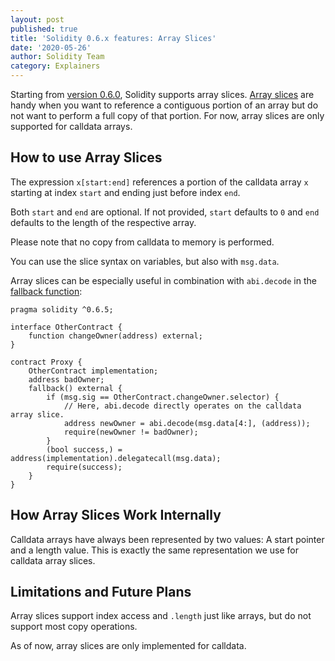 ```yaml
---
layout: post
published: true
title: 'Solidity 0.6.x features: Array Slices'
date: '2020-05-26'
author: Solidity Team
category: Explainers
---
```


Starting from
[version 0.6.0](https://github.com/ethereum/solidity/releases/tag/v0.6.0),
Solidity supports array slices.
[Array slices](https://solidity.readthedocs.io/en/v0.6.8/types.html#array-slices)
are handy when you want to reference a contiguous portion of an array but do not
want to perform a full copy of that portion. For now, array slices are only
supported for calldata arrays.

## How to use Array Slices

The expression `x[start:end]` references a portion of the calldata array `x`
starting at index `start` and ending just before index `end`.

Both `start` and `end` are optional. If not provided, `start` defaults to `0`
and `end` defaults to the length of the respective array.

Please note that no copy from calldata to memory is performed.

You can use the slice syntax on variables, but also with `msg.data`.

Array slices can be especially useful in combination with `abi.decode` in the
[fallback function](https://blog.soliditylang.org/2020/03/26/fallback-receive-split/):

```solidity
pragma solidity ^0.6.5;

interface OtherContract {
    function changeOwner(address) external;
}

contract Proxy {
    OtherContract implementation;
    address badOwner;
    fallback() external {
        if (msg.sig == OtherContract.changeOwner.selector) {
            // Here, abi.decode directly operates on the calldata array slice.
            address newOwner = abi.decode(msg.data[4:], (address));
            require(newOwner != badOwner);
        }
        (bool success,) = address(implementation).delegatecall(msg.data);
        require(success);
    }
}
```

## How Array Slices Work Internally

Calldata arrays have always been represented by two values: A start pointer and
a length value. This is exactly the same representation we use for calldata
array slices.

## Limitations and Future Plans

Array slices support index access and `.length` just like arrays, but do not
support most copy operations.

As of now, array slices are only implemented for calldata.

